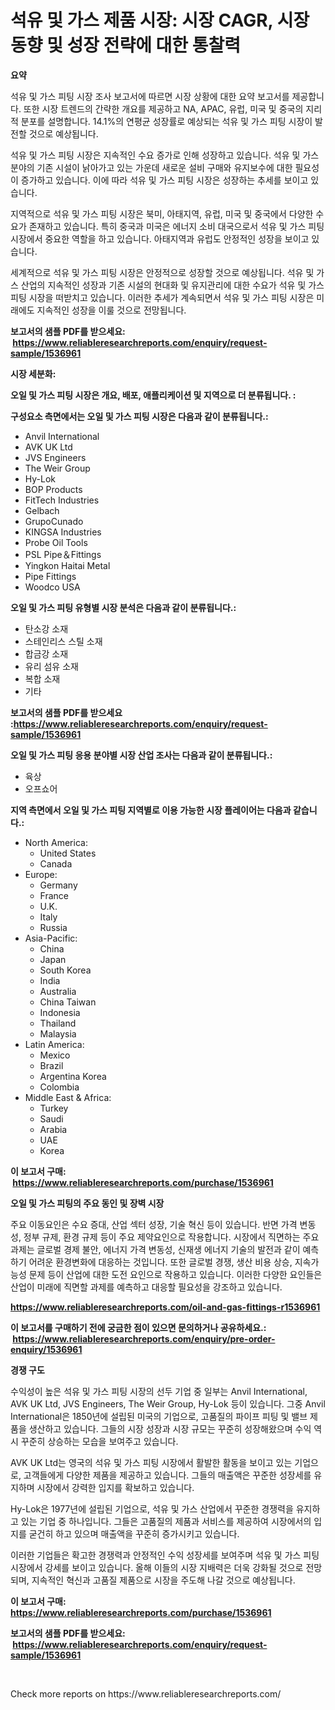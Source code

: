 <p><h1>석유 및 가스 제품 시장: 시장 CAGR, 시장 동향 및 성장 전략에 대한 통찰력</h1></p><p><strong>요약</strong></p>
<p><p>석유 및 가스 피팅 시장 조사 보고서에 따르면 시장 상황에 대한 요약 보고서를 제공합니다. 또한 시장 트렌드의 간략한 개요를 제공하고 NA, APAC, 유럽, 미국 및 중국의 지리적 분포를 설명합니다. 14.1%의 연평균 성장률로 예상되는 석유 및 가스 피팅 시장이 발전할 것으로 예상됩니다.</p><p>석유 및 가스 피팅 시장은 지속적인 수요 증가로 인해 성장하고 있습니다. 석유 및 가스 분야의 기존 시설이 낡아가고 있는 가운데 새로운 설비 구매와 유지보수에 대한 필요성이 증가하고 있습니다. 이에 따라 석유 및 가스 피팅 시장은 성장하는 추세를 보이고 있습니다.</p><p>지역적으로 석유 및 가스 피팅 시장은 북미, 아태지역, 유럽, 미국 및 중국에서 다양한 수요가 존재하고 있습니다. 특히 중국과 미국은 에너지 소비 대국으로서 석유 및 가스 피팅 시장에서 중요한 역할을 하고 있습니다. 아태지역과 유럽도 안정적인 성장을 보이고 있습니다.</p><p>세계적으로 석유 및 가스 피팅 시장은 안정적으로 성장할 것으로 예상됩니다. 석유 및 가스 산업의 지속적인 성장과 기존 시설의 현대화 및 유지관리에 대한 수요가 석유 및 가스 피팅 시장을 떠받치고 있습니다. 이러한 추세가 계속되면서 석유 및 가스 피팅 시장은 미래에도 지속적인 성장을 이룰 것으로 전망됩니다.</p></p>
<p><strong>보고서의 샘플 PDF를 받으세요: &nbsp;<a href="https://www.reliableresearchreports.com/enquiry/request-sample/1536961">https://www.reliableresearchreports.com/enquiry/request-sample/1536961</a></strong></p>
<p><strong>시장 세분화:</strong></p>
<p><strong> 오일 및 가스 피팅 시장은 개요, 배포, 애플리케이션 및 지역으로 더 분류됩니다. :</strong></p>
<p><strong>구성요소 측면에서는 오일 및 가스 피팅 시장은 다음과 같이 분류됩니다.:</strong></p>
<p><ul><li>Anvil International</li><li>AVK UK Ltd</li><li>JVS Engineers</li><li>The Weir Group</li><li>Hy-Lok</li><li>BOP Products</li><li>FitTech Industries</li><li>Gelbach</li><li>GrupoCunado</li><li>KINGSA Industries</li><li>Probe Oil Tools</li><li>PSL Pipe＆Fittings</li><li>Yingkon Haitai Metal</li><li>Pipe Fittings</li><li>Woodco USA</li></ul></p>
<p><strong> 오일 및 가스 피팅 유형별 시장 분석은 다음과 같이 분류됩니다.:</strong></p>
<p><ul><li>탄소강 소재</li><li>스테인리스 스틸 소재</li><li>합금강 소재</li><li>유리 섬유 소재</li><li>복합 소재</li><li>기타</li></ul></p>
<p><strong>보고서의 샘플 PDF를 받으세요 :<a href="https://www.reliableresearchreports.com/enquiry/request-sample/1536961">https://www.reliableresearchreports.com/enquiry/request-sample/1536961</a></strong></p>
<p><strong> 오일 및 가스 피팅 응용 분야별 시장 산업 조사는 다음과 같이 분류됩니다.:</strong></p>
<p><ul><li>육상</li><li>오프쇼어</li></ul></p>
<p><strong>지역 측면에서 오일 및 가스 피팅 지역별로 이용 가능한 시장 플레이어는 다음과 같습니다.:</strong></p>
<p><ul>
    <li>
        North America:
        <ul>
            <li>United States</li>
            <li>Canada</li>
        </ul>
    </li>
    <li>
        Europe:
        <ul>
            <li>Germany</li>
            <li>France</li>
            <li>U.K.</li>
            <li>Italy</li>
            <li>Russia</li>
        </ul>
    </li>
    <li>
        Asia-Pacific:
        <ul>
            <li>China</li>
            <li>Japan</li>
            <li>South Korea</li>
            <li>India</li>
            <li>Australia</li>
            <li>China Taiwan</li>
            <li>Indonesia</li>
            <li>Thailand</li>
            <li>Malaysia</li>
        </ul>
    </li>
    <li>
        Latin America:
        <ul>
            <li>Mexico</li>
            <li>Brazil</li>
            <li>Argentina Korea</li>
            <li>Colombia</li>
        </ul>
    </li>
    <li>
        Middle East & Africa:
        <ul>
            <li>Turkey</li>
            <li>Saudi</li>
            <li>Arabia</li>
            <li>UAE</li>
            <li>Korea</li>
        </ul>
    </li>
    </ul></p>
<p><strong>이 보고서 구매: &nbsp;<a href="https://www.reliableresearchreports.com/purchase/1536961">https://www.reliableresearchreports.com/purchase/1536961</a></strong></p>
<p><strong>오일 및 가스 피팅의 주요 동인 및 장벽 시장</strong></p>
<p><p>주요 이동요인은 수요 증대, 산업 섹터 성장, 기술 혁신 등이 있습니다. 반면 가격 변동성, 정부 규제, 환경 규제 등이 주요 제약요인으로 작용합니다. 시장에서 직면하는 주요 과제는 글로벌 경제 불안, 에너지 가격 변동성, 신재생 에너지 기술의 발전과 같이 예측하기 어려운 환경변화에 대응하는 것입니다. 또한 글로벌 경쟁, 생산 비용 상승, 지속가능성 문제 등이 산업에 대한 도전 요인으로 작용하고 있습니다. 이러한 다양한 요인들은 산업이 미래에 직면할 과제를 예측하고 대응할 필요성을 강조하고 있습니다.</p></p>
<p><strong><a href="https://www.reliableresearchreports.com/oil-and-gas-fittings-r1536961">https://www.reliableresearchreports.com/oil-and-gas-fittings-r1536961</a></strong></p>
<p><strong>이 보고서를 구매하기 전에 궁금한 점이 있으면 문의하거나 공유하세요.: &nbsp;<a href="https://www.reliableresearchreports.com/enquiry/pre-order-enquiry/1536961">https://www.reliableresearchreports.com/enquiry/pre-order-enquiry/1536961</a></strong></p>
<p><strong>경쟁 구도</strong></p>
<p><p>수익성이 높은 석유 및 가스 피팅 시장의 선두 기업 중 일부는 Anvil International, AVK UK Ltd, JVS Engineers, The Weir Group, Hy-Lok 등이 있습니다. 그중 Anvil International은 1850년에 설립된 미국의 기업으로, 고품질의 파이프 피팅 및 밸브 제품을 생산하고 있습니다. 그들의 시장 성장과 시장 규모는 꾸준히 성장해왔으며 수익 역시 꾸준히 상승하는 모습을 보여주고 있습니다.</p><p>AVK UK Ltd는 영국의 석유 및 가스 피팅 시장에서 활발한 활동을 보이고 있는 기업으로, 고객들에게 다양한 제품을 제공하고 있습니다. 그들의 매출액은 꾸준한 성장세를 유지하며 시장에서 강력한 입지를 확보하고 있습니다.</p><p>Hy-Lok은 1977년에 설립된 기업으로, 석유 및 가스 산업에서 꾸준한 경쟁력을 유지하고 있는 기업 중 하나입니다. 그들은 고품질의 제품과 서비스를 제공하여 시장에서의 입지를 굳건히 하고 있으며 매출액을 꾸준히 증가시키고 있습니다.</p><p>이러한 기업들은 확고한 경쟁력과 안정적인 수익 성장세를 보여주며 석유 및 가스 피팅 시장에서 강세를 보이고 있습니다. 올해 이들의 시장 지배력은 더욱 강화될 것으로 전망되며, 지속적인 혁신과 고품질 제품으로 시장을 주도해 나갈 것으로 예상됩니다.</p></p>
<p><strong>이 보고서 구매: &nbsp; <a href="https://www.reliableresearchreports.com/purchase/1536961">https://www.reliableresearchreports.com/purchase/1536961</a></strong></p>
<p><strong>보고서의 샘플 PDF를 받으세요: &nbsp;<a href="https://www.reliableresearchreports.com/enquiry/request-sample/1536961">https://www.reliableresearchreports.com/enquiry/request-sample/1536961</a></strong><strong></strong></p>
<p>&nbsp;</p>
<p>Check more reports on https://www.reliableresearchreports.com/</p>